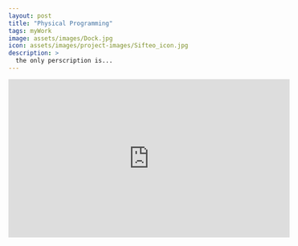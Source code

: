 ```yaml
---
layout: post
title: "Physical Programming"
tags: myWork
image: assets/images/Dock.jpg
icon: assets/images/project-images/Sifteo_icon.jpg
description: >
  the only perscription is...
---
```



<iframe width="560" height="315" src="https://www.youtube.com/embed/NA0iV72gVDg" frameborder="0" allowfullscreen></iframe>

